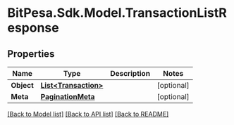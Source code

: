 # BitPesa.Sdk.Model.TransactionListResponse
## Properties

Name | Type | Description | Notes
------------ | ------------- | ------------- | -------------
**Object** | [**List&lt;Transaction&gt;**](Transaction.md) |  | [optional] 
**Meta** | [**PaginationMeta**](PaginationMeta.md) |  | [optional] 

[[Back to Model list]](../README.md#documentation-for-models) [[Back to API list]](../README.md#documentation-for-api-endpoints) [[Back to README]](../README.md)

